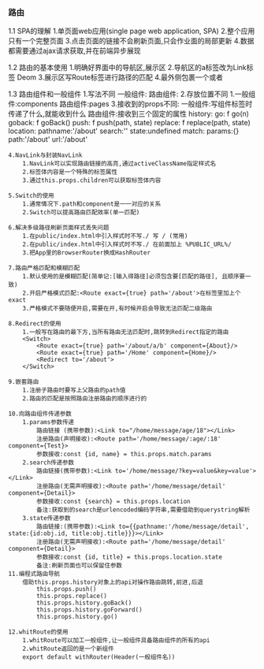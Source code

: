 ### 路由
1.1 SPA的理解
    1.单页面web应用(single page web application, SPA)
    2.整个应用只有一个完整页面
    3.点击页面的链接不会刷新页面,只会作业面的局部更新
    4.数据都需要通过ajax请求获取,并在前端异步展现

1.2 路由的基本使用
    1.明确好界面中的导航区,展示区
    2.导航区的a标签改为Link标签
        <Link to='xxxxx'>Deom</Link>
    3.展示区写Route标签进行路径的匹配
        <Route path='/xxxx' component={Deom}/>
    4.<App>最外侧包裹一个<BrowserRouter>或者<HashRouter>

1.3 路由组件和一般组件
    1.写法不同
        一般组件: <Deom/>
        路由组件: <Route path='/deom' component={Deom}>
    2.存放位置不同
        1.一般组件:components
        路由组件:pages
    3.接收到的props不同:
        一般组件:写组件标签时传递了什么,就能收到什么
        路由组件:接收到三个固定的属性
            history:
                go: f go(n)
                goback: f goBack()
                push: f push(path, state)
                replace: f replace(path, state)
            location:
                pathname:'/about'
                search:''
                state:undefined
            match:
                params:{}
                path:'/about'
                url:'/about'

    4.NavLink与封装NavLink
        1.NavLink可以实现路由链接的高亮,通过activeClassName指定样式名
        2.标签体内容是一个特殊的标签属性
        3.通过this.props.children可以获取标签体内容

    5.Switch的使用
        1.通常情况下.path和component是一一对应的关系
        2.Switch可以提高路由匹配效率(单一匹配)

    6.解决多级路径刷新页面样式丢失问题
        1.在public/index.html中引入样式时不写./ 写 / (常用)
        2.在public/index.html中引入样式时不写./ 在前面加上 %PUBLIC_URL%/
        3.把App里的BrowserRouter换成HashRouter

    7.路由严格匹配和模糊匹配
        1.默认使用的是模糊匹配(简单记:[输入得路径]必须包含要[匹配的路径], 且顺序要一致)
        2.开启严格模式匹配:<Route exact={true} path='/about'>在标签里加上个exact
        3.严格模式不要随便开启,需要在开,有时候开启会导致无法匹配二级路由
    
    8.Redirect的使用
        1.一般写在路由的最下方,当所有路由无法匹配时,跳转到Redirect指定的路由
        <Switch>
            <Route exact={true} path='/about/a/b' component={About}/>
            <Route exact={true} path='/Home' component={Home}/>
            <Redirect to='/about'>
        </Switch>

    9.嵌套路由
        1.注册子路由时要写上父路由的path值
        2.路由的匹配是按照路由注册路由的顺序进行的

    10.向路由组件传递参数
        1.params参数传递
            路由链接 (携带参数):<Link to="/home/message/age/18"></Link>
            注册路由(声明接收):<Route path='/home/message/:age/:18' component={Test}>
            参数接收:const {id, name} = this.props.match.params
        2.search传递参数
            路由链接(携带参数):<Link to='/home/message/?key=value&key=value'></Link>
            注册路由(无需声明接收):<Route path='/home/message/detail' component={Detail}>
            参数接收:const {search} = this.props.location
            备注:获取到的search是urlencoded编码字符串,需要借助到querystring解析
        3.state传递参数
            路由链接:(携带参数):<Link to={{pathname:'/home/message/detail', state:{id:obj.id, title:obj.title}}}></Link>
            注册路由(无需声明接收):<Route path='/home/message/detail' component={Detail}>
            参数接收:const {id, title} = this.props.location.state
            备注:刷新页面也可以保留住参数
    11.编程式路由导航
        借助this.props.history对象上的api对操作路由跳转,前进,后退
            this.props.push()
            this.props.replace()
            this.props.history.goBack()
            this.props.history.goForward()
            this.props.history.go()

    12.whitRoute的使用
        1.whitRoute可以加工一般组件,让一般组件具备路由组件的所有的api
        2.whitRoute返回的是一个新组件
        export default withRouter(Header(一般组件名))